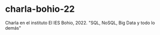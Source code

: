 # charla-bohio-22
Charla en el instituto El IES Bohio, 2022. "SQL, NoSQL, Big Data y todo lo demás"
